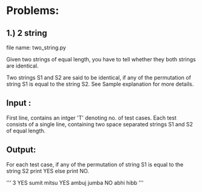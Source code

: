 # Problems: 
## 1.) 2 string   
file name: two_string.py

Given two strings of equal length, you have to tell whether they both strings are identical.

Two strings S1 and S2 are said to be identical, if any of the permutation of string S1 is equal to the string S2. See Sample explanation for more details.

## Input :

First line, contains an intger 'T' denoting no. of test cases.
Each test consists of a single line, containing two space separated strings S1 and S2 of equal length.

## Output:

For each test case, if any of the permutation of string S1 is equal to the string S2 print YES else print NO.

'''
3                           YES
sumit mitsu                 YES
ambuj jumba                 NO
abhi hibb
'''





